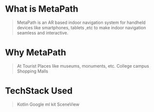 # What is MetaPath
> MetaPath is an AR based indoor navigation system for handheld devices like smartphones, tablets ,etc to make indoor navigation seamless and interactive.

# Why MetaPath
>At Tourist Places like museums, monuments, etc.
>College campus
>Shopping Malls 

# TechStack Used
>Kotlin
>Google ml kit
>SceneView
